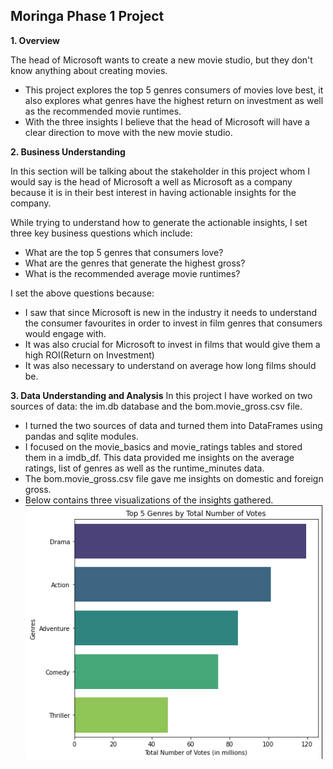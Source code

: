 ## Moringa Phase 1 Project
**1. Overview**

The head of Microsoft wants to create a new movie studio, but they don't know anything about creating movies.
 - This project explores the top 5 genres consumers of movies love best, it also explores what genres have the highest return on investment as well as the recommended movie runtimes.
- With the three insights I believe that the head of Microsoft will have a clear direction to move with the new movie studio.

**2. Business Understanding**

In this section will be talking about the stakeholder in this project whom I would say is the head of Microsoft a well as Microsoft as a company because it is in their best interest in having actionable insights for the company.

While trying to understand how to generate the actionable insights, I set three key business questions which include: 
- What are the top 5 genres that consumers love?
- What are the genres that generate the highest gross?
- What is the recommended average movie runtimes?

I set the above questions because:
- I saw that since Microsoft is new in the industry it needs to understand the consumer favourites in order to invest in film genres that consumers would engage with.
- It was also crucial for Microsoft to invest in films that would give them a high ROI(Return on Investment)
- It was also necessary to understand on average how long films should be.

**3. Data Understanding and Analysis**
In this project I have worked on two sources of data: the im.db database and the bom.movie_gross.csv file.
- I turned the two sources of data and turned them into DataFrames using pandas and sqlite modules. 
- I focused on the movie_basics and movie_ratings tables and stored them in a imdb_df. This data provided me insights on the average ratings, list of genres as well as the runtime_minutes data.
- The bom.movie_gross.csv file gave me insights on domestic and foreign gross.
- Below contains three visualizations of the insights gathered.
![Viusualization of the top 5 genres based on Total No of votes](Top5_genres.png)

